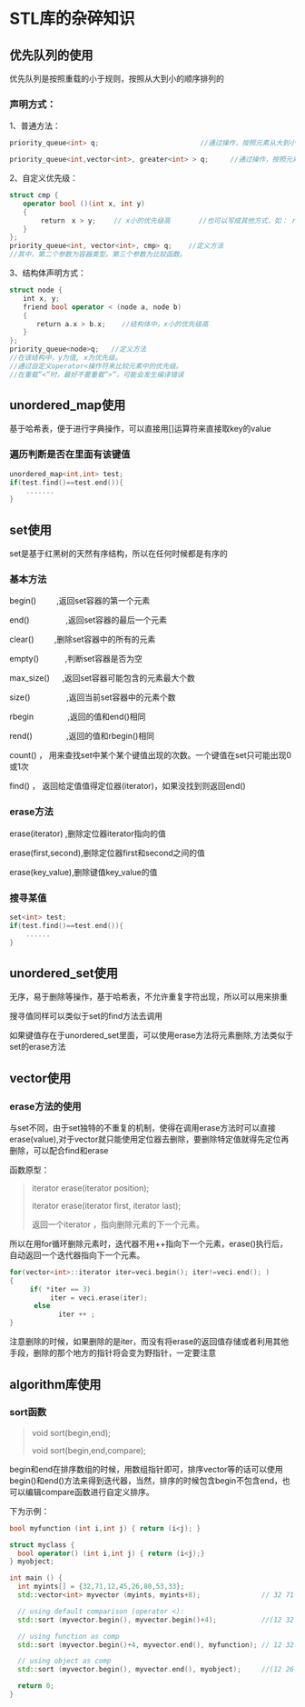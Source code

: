 # STL库的杂碎知识
## 优先队列的使用
优先队列是按照重载的小于规则，按照从大到小的顺序排列的
### 声明方式：
1、普通方法：
```cpp
priority_queue<int> q;   　　　　　　　　　　　　  //通过操作，按照元素从大到小的顺序出队

priority_queue<int,vector<int>, greater<int> > q;  　　//通过操作，按照元素从小到大的顺序出队
```
2、自定义优先级：
```cpp
struct cmp {     
　　operator bool ()(int x, int y)     
　　{        
　　　　 return　x > y;　　 // x小的优先级高       //也可以写成其他方式，如： return p[x] > p[y];表示p[i]小的优先级高
　　}
};
priority_queue<int, vector<int>, cmp> q;    //定义方法
//其中，第二个参数为容器类型。第三个参数为比较函数。
```
3、结构体声明方式：
```cpp
struct node {     
　　int x, y;     
　　friend bool operator < (node a, node b)     
　　{         
　　　　return a.x > b.x;    //结构体中，x小的优先级高     
　　}
};
priority_queue<node>q;   //定义方法
//在该结构中，y为值, x为优先级。
//通过自定义operator<操作符来比较元素中的优先级。
//在重载”<”时，最好不要重载”>”，可能会发生编译错误
```

## unordered_map使用

基于哈希表，便于进行字典操作，可以直接用[]运算符来直接取key的value
### 遍历判断是否在里面有该键值
```cpp
unordered_map<int,int> test;
if(test.find()==test.end()){
    .......
}
```

## set使用

set是基于红黑树的天然有序结构，所以在任何时候都是有序的
### 基本方法
begin()     　　 ,返回set容器的第一个元素

end() 　　　　 ,返回set容器的最后一个元素

clear()   　　     ,删除set容器中的所有的元素

empty() 　　　,判断set容器是否为空

max_size() 　 ,返回set容器可能包含的元素最大个数

size() 　　　　 ,返回当前set容器中的元素个数

rbegin　　　　 ,返回的值和end()相同

rend()　　　　 ,返回的值和rbegin()相同

count() ，     用来查找set中某个某个键值出现的次数。一个键值在set只可能出现0或1次

find()  ，     返回给定值值得定位器(iterator)，如果没找到则返回end()
### erase方法
erase(iterator)  ,删除定位器iterator指向的值

erase(first,second),删除定位器first和second之间的值

erase(key_value),删除键值key_value的值
### 搜寻某值
```cpp
set<int> test;
if(test.find()==test.end()){
    ......
}
```
## unordered_set使用

无序，易于删除等操作，基于哈希表，不允许重复字符出现，所以可以用来排重

搜寻值同样可以类似于set的find方法去调用

如果键值存在于unordered_set里面，可以使用erase方法将元素删除,方法类似于set的erase方法

## vector使用

### erase方法的使用
与set不同，由于set独特的不重复的机制，使得在调用erase方法时可以直接erase(value),对于vector就只能使用定位器去删除，要删除特定值就得先定位再删除，可以配合find和erase

函数原型：
> iterator erase(iterator position);
>
> iterator erase(iterator first, iterator last);
>
> 返回一个iterator ，指向删除元素的下一个元素。
>
所以在用for循环删除元素时，迭代器不用++指向下一个元素，erase()执行后，自动返回一个迭代器指向下一个元素。
```cpp
for(vector<int>::iterator iter=veci.begin(); iter!=veci.end(); )
{
     if( *iter == 3)
          iter = veci.erase(iter);
      else
            iter ++ ;
}
```
注意删除的时候，如果删除的是iter，而没有将erase的返回值存储或者利用其他手段，删除的那个地方的指针将会变为野指针，一定要注意

## algorithm库使用

### sort函数
> void sort(begin,end);
> 
> void sort(begin,end,compare);

begin和end在排序数组的时候，用数组指针即可，排序vector等的话可以使用begin()和end()方法来得到迭代器，当然，排序的时候包含begin不包含end，也可以编辑compare函数进行自定义排序。

下为示例：
```cpp
bool myfunction (int i,int j) { return (i<j); }

struct myclass {
  bool operator() (int i,int j) { return (i<j);}
} myobject;

int main () {
  int myints[] = {32,71,12,45,26,80,53,33};
  std::vector<int> myvector (myints, myints+8);               // 32 71 12 45 26 80 53 33

  // using default comparison (operator <):
  std::sort (myvector.begin(), myvector.begin()+4);           //(12 32 45 71)26 80 53 33

  // using function as comp
  std::sort (myvector.begin()+4, myvector.end(), myfunction); // 12 32 45 71(26 33 53 80)

  // using object as comp
  std::sort (myvector.begin(), myvector.end(), myobject);     //(12 26 32 33 45 53 71 80)

  return 0;
}
```